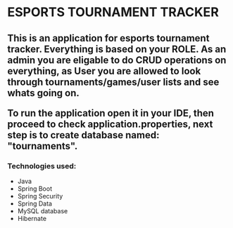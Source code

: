 <h1><b>ESPORTS TOURNAMENT TRACKER</b></h1>

<h2>This is an application for esports tournament tracker.  Everything is based on your ROLE. As an admin you are eligable to do CRUD operations on everything, as User you are allowed to look through tournaments/games/user lists and see whats going on.

To run the application open it in your IDE, then proceed to check application.properties, next step is to create database named: "tournaments".</h2>

<h3>Technologies used:</h3>

- Java
- Spring Boot 
- Spring Security
- Spring Data
- MySQL database
- Hibernate
